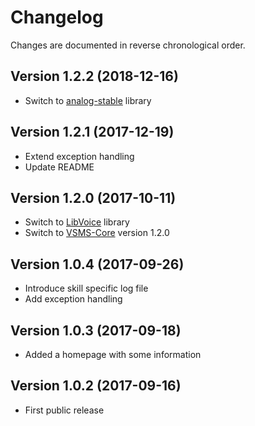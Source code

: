 # Changelog

Changes are documented in reverse chronological order.

## Version 1.2.2 (2018-12-16)
* Switch to [analog-stable](https://github.com/jbroadway/analog) library
 
## Version 1.2.1 (2017-12-19)
* Extend exception handling
* Update README

## Version 1.2.0 (2017-10-11)
* Switch to [LibVoice](https://github.com/internetofvoice/libvoice) library
* Switch to [VSMS-Core](https://github.com/internetofvoice/vsms-core) version 1.2.0

## Version 1.0.4 (2017-09-26)
* Introduce skill specific log file
* Add exception handling 

## Version 1.0.3 (2017-09-18)
* Added a homepage with some information 

## Version 1.0.2 (2017-09-16)
* First public release
